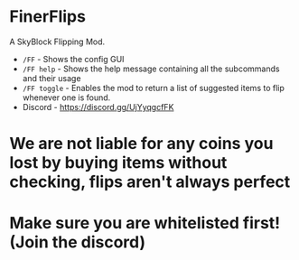 # FinerFlips



A SkyBlock Flipping Mod.

- `/FF` - Shows the config GUI
- `/FF help` - Shows the help message containing all the subcommands and their usage
- `/FF toggle` - Enables the mod to return a list of suggested items to flip whenever one is found.
- Discord - https://discord.gg/UjYyqgcfFK

# We are not liable for any coins you lost by buying items without checking, flips aren't always perfect

# Make sure you are whitelisted first! (Join the discord)
